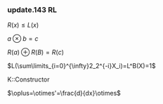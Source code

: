 ### update.143 RL 

$R(x)\le L(x)$

$a\otimes b=c$

$R(a)\oplus R(B) = R(c)$

$L(\sum\limits_{i=0}^{\infty}2_2^{-i}X_i)=L^B(X)=1$

K::Constructor

$\oplus=\otimes'=\frac{d}{dx}\otimes$


